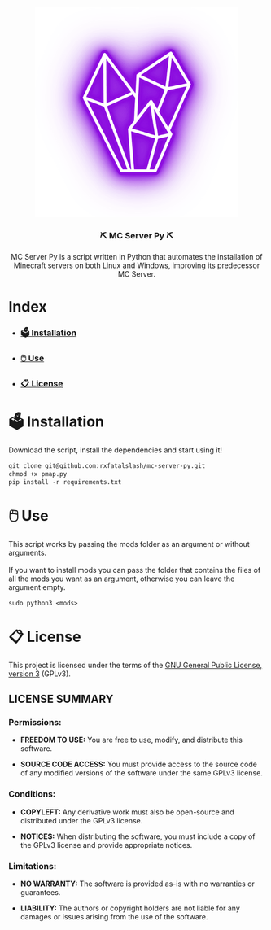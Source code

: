 <div align="center">
    <img src="./assets/logo.png" width="400">

### ⛏️ MC Server Py ⛏️

MC Server Py is a script written in Python that automates the installation of Minecraft servers on both Linux and Windows, improving its predecessor MC Server.
</div>

# Index
* ### [🗳️ Installation](#🗳️-installation)
* ### [🖱️ Use](#🖱️-use)
* ### [📋 License](#📋-license)

# 🗳️ Installation
Download the script, install the dependencies and start using it!
```
git clone git@github.com:rxfatalslash/mc-server-py.git
chmod +x pmap.py
pip install -r requirements.txt
```

# 🖱️ Use
This script works by passing the mods folder as an argument or without arguments.
<br><br>
If you want to install mods you can pass the folder that contains the files of all the mods you want as an argument, otherwise you can leave the argument empty.
```
sudo python3 <mods>
```

# 📋 License
This project is licensed under the terms of the [GNU General Public License, version 3](https://www.gnu.org/licenses/gpl-3.0.html) (GPLv3).

## LICENSE SUMMARY
### Permissions:

* **FREEDOM TO USE:** You are free to use, modify, and distribute this software.

* **SOURCE CODE ACCESS:** You must provide access to the source code of any modified versions of the software under the same GPLv3 license.

### Conditions:

* **COPYLEFT:** Any derivative work must also be open-source and distributed under the GPLv3 license.

* **NOTICES:** When distributing the software, you must include a copy of the GPLv3 license and provide appropriate notices.

### Limitations:

* **NO WARRANTY:** The software is provided as-is with no warranties or guarantees.

* **LIABILITY:** The authors or copyright holders are not liable for any damages or issues arising from the use of the software.

<a href="https://www.gnu.org/licenses/gpl-3.0.html" target="_blank">
  <img src="https://upload.wikimedia.org/wikipedia/commons/9/93/GPLv3_Logo.svg" width="80" height="15" />
</a>